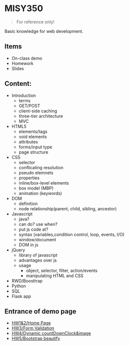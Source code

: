 # MISY350
> For reference only!

Basic knowledge for web development.

## Items
- On-class demo
- Homework
- Slides

## Content:
- Introduction
  - terms
  - GET/POST
  - client-side caching
  - three-tier architecture 
  - MVC 
- HTML5
  - elements/tags
  - void elements
  - attributes
  - forms/input type
  - page structure
- CSS
  - selector
  - conflicating resolution
  - pseudo elemnets
  - properties
  - inline/box-level elements
  - box model (MBP)
  - animation (keywords)
- DOM
  - definition
  - node relationship(parent, child, sibling, ancestor)
- Javascript
  - java?
  - can do? use when?
  - put js code at?
  - syntax (variables,condition control, loop, events, I/O)
  - window/document
  - DOM in js
- jQuery
  - library of javascript
  - advantages over js
  - usage
    - object, selector, filter, action/events
    - manipulating HTML and CSS
- RWD/Boosttrap
- Python
- SQL
- Flask app

## Entrance of demo page
- [HW1&2/Home Page](https://derekwang2002.github.io/MISY350/station/home.html)
- [HW3/Form Validation](https://derekwang2002.github.io/MISY350/Homework/HW3/HW3Q3.html)
- [HW4/Dynamic countDownClock&image](https://derekwang2002.github.io/MISY350/Homework/HW4/HW4Q1-2.html)
- [HW5/Bootstrap beautify](https://derekwang2002.github.io/MISY350/Homework/HW5/about_me.html)

